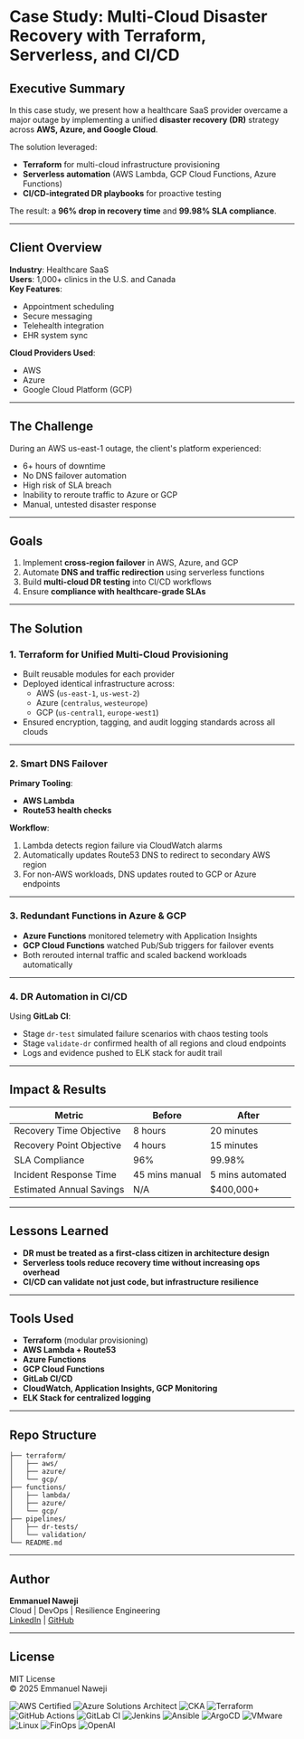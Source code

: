 # Case Study: Multi-Cloud Disaster Recovery with Terraform, Serverless, and CI/CD

## Executive Summary

In this case study, we present how a healthcare SaaS provider overcame a major outage by implementing a unified **disaster recovery (DR)** strategy across **AWS, Azure, and Google Cloud**.

The solution leveraged:
- **Terraform** for multi-cloud infrastructure provisioning
- **Serverless automation** (AWS Lambda, GCP Cloud Functions, Azure Functions)
- **CI/CD-integrated DR playbooks** for proactive testing

The result: a **96% drop in recovery time** and **99.98% SLA compliance**.

---

## Client Overview

**Industry**: Healthcare SaaS  
**Users**: 1,000+ clinics in the U.S. and Canada  
**Key Features**:
- Appointment scheduling
- Secure messaging
- Telehealth integration
- EHR system sync

**Cloud Providers Used**:
- AWS
- Azure
- Google Cloud Platform (GCP)

---

## The Challenge

During an AWS us-east-1 outage, the client's platform experienced:

- 6+ hours of downtime
- No DNS failover automation
- High risk of SLA breach
- Inability to reroute traffic to Azure or GCP
- Manual, untested disaster response

---

## Goals

1. Implement **cross-region failover** in AWS, Azure, and GCP  
2. Automate **DNS and traffic redirection** using serverless functions  
3. Build **multi-cloud DR testing** into CI/CD workflows  
4. Ensure **compliance with healthcare-grade SLAs**

---

## The Solution

### 1. Terraform for Unified Multi-Cloud Provisioning

- Built reusable modules for each provider
- Deployed identical infrastructure across:
  - AWS (`us-east-1`, `us-west-2`)
  - Azure (`centralus`, `westeurope`)
  - GCP (`us-central1`, `europe-west1`)
- Ensured encryption, tagging, and audit logging standards across all clouds

---

### 2. Smart DNS Failover

**Primary Tooling**:
- **AWS Lambda**
- **Route53 health checks**

**Workflow**:
1. Lambda detects region failure via CloudWatch alarms
2. Automatically updates Route53 DNS to redirect to secondary AWS region
3. For non-AWS workloads, DNS updates routed to GCP or Azure endpoints

---

### 3. Redundant Functions in Azure & GCP

- **Azure Functions** monitored telemetry with Application Insights
- **GCP Cloud Functions** watched Pub/Sub triggers for failover events
- Both rerouted internal traffic and scaled backend workloads automatically

---

### 4. DR Automation in CI/CD

Using **GitLab CI**:

- Stage `dr-test` simulated failure scenarios with chaos testing tools
- Stage `validate-dr` confirmed health of all regions and cloud endpoints
- Logs and evidence pushed to ELK stack for audit trail

---

## Impact & Results

| Metric                     | Before         | After          |
|---------------------------|----------------|----------------|
| Recovery Time Objective   | 8 hours        | 20 minutes     |
| Recovery Point Objective  | 4 hours        | 15 minutes     |
| SLA Compliance            | 96%            | 99.98%         |
| Incident Response Time    | 45 mins manual | 5 mins automated |
| Estimated Annual Savings  | N/A            | $400,000+      |

---

## Lessons Learned

- **DR must be treated as a first-class citizen in architecture design**
- **Serverless tools reduce recovery time without increasing ops overhead**
- **CI/CD can validate not just code, but infrastructure resilience**

---

## Tools Used

- **Terraform** (modular provisioning)
- **AWS Lambda + Route53**
- **Azure Functions**
- **GCP Cloud Functions**
- **GitLab CI/CD**
- **CloudWatch, Application Insights, GCP Monitoring**
- **ELK Stack for centralized logging**

---

## Repo Structure

```
├── terraform/
│   ├── aws/
│   ├── azure/
│   └── gcp/
├── functions/
│   ├── lambda/
│   ├── azure/
│   └── gcp/
├── pipelines/
│   ├── dr-tests/
│   └── validation/
└── README.md
```

---

## Author

**Emmanuel Naweji**  
Cloud | DevOps | Resilience Engineering  
[LinkedIn](https://linkedin.com/in/ready2assist) | [GitHub](https://github.com/Here2ServeU)

---

## License

MIT License  
© 2025 Emmanuel Naweji

![AWS Certified](https://img.shields.io/badge/AWS-Certified-blue?logo=amazonaws)
![Azure Solutions Architect](https://img.shields.io/badge/Azure-Solutions%20Architect-0078D4?logo=microsoftazure)
![CKA](https://img.shields.io/badge/Kubernetes-CKA-blue?logo=kubernetes)
![Terraform](https://img.shields.io/badge/IaC-Terraform-623CE4?logo=terraform)
![GitHub Actions](https://img.shields.io/badge/CI/CD-GitHub%20Actions-blue?logo=githubactions)
![GitLab CI](https://img.shields.io/badge/CI/CD-GitLab%20CI-FC6D26?logo=gitlab)
![Jenkins](https://img.shields.io/badge/CI/CD-Jenkins-D24939?logo=jenkins)
![Ansible](https://img.shields.io/badge/Automation-Ansible-red?logo=ansible)
![ArgoCD](https://img.shields.io/badge/GitOps-ArgoCD-orange?logo=argo)
![VMware](https://img.shields.io/badge/Virtualization-VMware-607078?logo=vmware)
![Linux](https://img.shields.io/badge/OS-Linux-black?logo=linux)
![FinOps](https://img.shields.io/badge/FinOps-Cost%20Optimization-green?logo=money)
![OpenAI](https://img.shields.io/badge/AI-OpenAI-ff9900?logo=openai)

